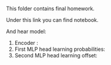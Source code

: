 This folder contains final homework.

Under this link you can find notebook.

And hear model:
1. Encoder :
2. First MLP head learning probabilities:
3. Second MLP head learning offset: 
